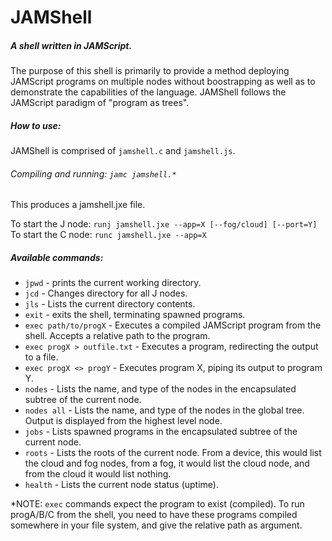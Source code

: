 # JAMShell
##### A shell written in JAMScript.  

The purpose of this shell is primarily to provide a method deploying JAMScript programs on multiple nodes without boostrapping as well as to demonstrate the capabilities of the language. JAMShell follows the JAMScript paradigm of "program as trees".

##### How to use: 
JAMShell is comprised of `jamshell.c` and `jamshell.js`.

###### Compiling and running: `jamc jamshell.*`
This produces a jamshell.jxe file.

To start the J node:
`runj jamshell.jxe --app=X [--fog/cloud] [--port=Y]`
To start the C node:
`runc jamshell.jxe --app=X`

##### Available commands:

- `jpwd` - prints the current working directory.
- `jcd` - Changes directory for all J nodes.
- `jls` - Lists the current directory contents.
- `exit` - exits the shell, terminating spawned programs.
- `exec path/to/progX` - Executes a compiled JAMScript program from the shell. Accepts a relative path to the program.
- `exec progX > outfile.txt` - Executes a program, redirecting the output to a file.
- `exec progX <> progY` - Executes program X, piping its output to program Y.
- `nodes` - Lists the name, and type of the nodes in the encapsulated subtree of the current node.
- `nodes all` - Lists the name, and type of the nodes in the global tree. Output is displayed from the highest level node.
- `jobs` - Lists spawned programs in the encapsulated subtree of the current node.
- `roots` - Lists the roots of the current node. From a device, this would list the cloud and fog nodes, from a fog, it would list the cloud node, and from the cloud it would list nothing.
- `health` - Lists the current node status (uptime).


*NOTE: `exec` commands expect the program to exist (compiled). To run progA/B/C from the shell, you need to have these programs compiled somewhere in your file system, and give the relative path as argument.
